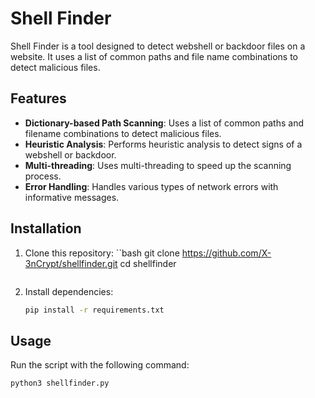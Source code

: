 # Shell Finder

Shell Finder is a tool designed to detect webshell or backdoor files on a website. It uses a list of common paths and file name combinations to detect malicious files.

## Features

- **Dictionary-based Path Scanning**: Uses a list of common paths and filename combinations to detect malicious files.
- **Heuristic Analysis**: Performs heuristic analysis to detect signs of a webshell or backdoor.
- **Multi-threading**: Uses multi-threading to speed up the scanning process.
- **Error Handling**: Handles various types of network errors with informative messages.

## Installation

1. Clone this repository:
    ``bash
    git clone https://github.com/X-3nCrypt/shellfinder.git
    cd shellfinder
    ```

2. Install dependencies:
    ```bash
    pip install -r requirements.txt
    ```

## Usage

Run the script with the following command:
```bash
python3 shellfinder.py
